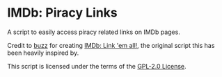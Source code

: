 # IMDb: Piracy Links

A script to easily access piracy related links on IMDb pages.

Credit to [buzz](https://github.com/buzz) for creating [IMDb: Link 'em all!](https://github.com/buzz/imdb-link-em-all), the original script this has been heavily inspired by.

This script is licensed under the terms of the [GPL-2.0
License](https://github.com/RyanPMcL/IMDb-Piracy-Links/blob/main/LICENSE).
